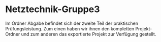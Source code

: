 # Netztechnik-Gruppe3

Im Ordner Abgabe befindet sich der zweite Teil der praktischen Prüfungsleistung. Zum einen haben wir ihnen den kompletten Projekt-Ordner und zum anderen das exportierte Projekt zur Verfügung gestellt.
